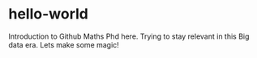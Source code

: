 # hello-world
Introduction to Github
Maths Phd here. Trying to stay relevant in this Big data era. Lets make some magic!
